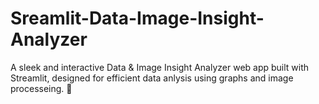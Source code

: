 # Sreamlit-Data-Image-Insight-Analyzer
A sleek and interactive Data &amp; Image Insight Analyzer web app built with Streamlit, designed for efficient data anlysis using graphs and image processeing. 🚀
